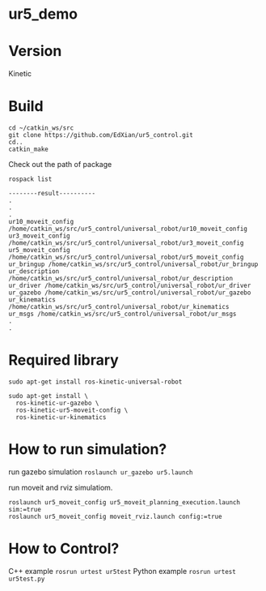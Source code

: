 # ur5_demo

# Version
Kinetic

# Build

```
cd ~/catkin_ws/src
git clone https://github.com/EdXian/ur5_control.git
cd..
catkin_make
```

Check out the path of package
```
rospack list

--------result----------
.
.
.
ur10_moveit_config /home/catkin_ws/src/ur5_control/universal_robot/ur10_moveit_config
ur3_moveit_config /home/catkin_ws/src/ur5_control/universal_robot/ur3_moveit_config
ur5_moveit_config /home/catkin_ws/src/ur5_control/universal_robot/ur5_moveit_config
ur_bringup /home/catkin_ws/src/ur5_control/universal_robot/ur_bringup
ur_description /home/catkin_ws/src/ur5_control/universal_robot/ur_description
ur_driver /home/catkin_ws/src/ur5_control/universal_robot/ur_driver
ur_gazebo /home/catkin_ws/src/ur5_control/universal_robot/ur_gazebo
ur_kinematics /home/catkin_ws/src/ur5_control/universal_robot/ur_kinematics
ur_msgs /home/catkin_ws/src/ur5_control/universal_robot/ur_msgs
.
.
```

# Required library
```
sudo apt-get install ros-kinetic-universal-robot

sudo apt-get install \
  ros-kinetic-ur-gazebo \
  ros-kinetic-ur5-moveit-config \
  ros-kinetic-ur-kinematics
```

# How to run simulation?

run gazebo simulation `roslaunch ur_gazebo ur5.launch`

run moveit and rviz simulatiom.
```
roslaunch ur5_moveit_config ur5_moveit_planning_execution.launch sim:=true
roslaunch ur5_moveit_config moveit_rviz.launch config:=true
```

# How to Control?

C++ example   `rosrun urtest ur5test`
Python example `rosrun urtest ur5test.py `
